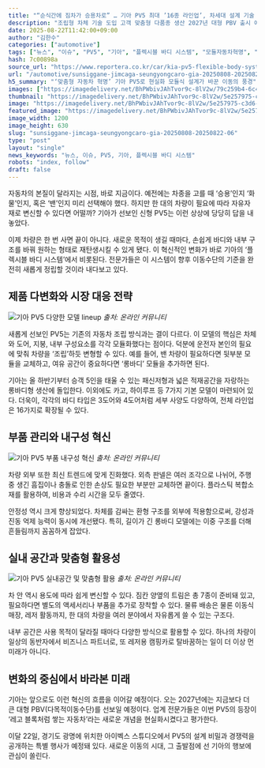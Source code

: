 ```yaml
---
title: "“순식간에 짐차가 승용차로” … 기아 PV5 최대 ’16종 라인업’, 차세대 설계 기술 공개"
description: "조립형 차체 기술 도입 고객 맞춤형 다품종 생산 2027년 대형 PBV 출시 예고 ..."
date: 2025-08-22T11:42:00+09:00
author: "김한수"
categories: ["automotive"]
tags: ["뉴스", "이슈", "PV5", "기아", "플렉시블 바디 시스템", "모듈자동차혁명", "다품종맞춤모빌리티"]
hash: 7c00898a
source_url: "https://www.reportera.co.kr/car/kia-pv5-flexible-body-system/"
url: "/automotive/sunsiggane-jimcaga-seungyongcaro-gia-20250808-20250822-06/"
h5_summary: "‘맞춤형 자동차 혁명’ 기아 PV5로 현실화 모듈식 설계가 바꾼 이동의 풍경"
images: ["https://imagedelivery.net/BhPWbivJAhTvor9c-8lV2w/79c259b4-6c45-417c-79a2-d5eeb3501100/public", "https://imagedelivery.net/BhPWbivJAhTvor9c-8lV2w/5e257975-c3d6-48ff-7185-0924429b8600/public", "https://imagedelivery.net/BhPWbivJAhTvor9c-8lV2w/b3958745-2d8e-49eb-6acc-19120d311d00/public", "https://imagedelivery.net/BhPWbivJAhTvor9c-8lV2w/7b7d6bbe-e9cd-4af7-1ca2-53a3c27ca200/public"]
thumbnail: "https://imagedelivery.net/BhPWbivJAhTvor9c-8lV2w/5e257975-c3d6-48ff-7185-0924429b8600/public"
image: "https://imagedelivery.net/BhPWbivJAhTvor9c-8lV2w/5e257975-c3d6-48ff-7185-0924429b8600/public"
featured_image: "https://imagedelivery.net/BhPWbivJAhTvor9c-8lV2w/5e257975-c3d6-48ff-7185-0924429b8600/public"
image_width: 1200
image_height: 630
slug: "sunsiggane-jimcaga-seungyongcaro-gia-20250808-20250822-06"
type: "post"
layout: "single"
news_keywords: "뉴스, 이슈, PV5, 기아, 플렉시블 바디 시스템"
robots: "index, follow"
draft: false
---
```


자동차의 본질이 달라지는 시점, 바로 지금이다. 예전에는 차종을 고를 때 ‘승용’인지 ‘화물’인지, 혹은 ‘밴’인지 미리 선택해야 했다. 하지만 한 대의 차량이 필요에 따라 자유자재로 변신할 수 있다면 어떨까? 기아가 선보인 신형 PV5는 이런 상상에 당당히 답을 내놓았다.  

이제 차량은 한 번 사면 끝이 아니다. 새로운 목적이 생길 때마다, 손쉽게 바디와 내부 구조를 바꿔 원하는 형태로 재탄생시킬 수 있게 됐다. 이 혁신적인 변화가 바로 기아의 ‘플렉시블 바디 시스템’에서 비롯된다. 전문가들은 이 시스템이 향후 이동수단의 기준을 완전히 새롭게 정립할 것이라 내다보고 있다.

## 제품 다변화와 시장 대응 전략

![기아 PV5 다양한 모델 lineup](https://imagedelivery.net/BhPWbivJAhTvor9c-8lV2w/79c259b4-6c45-417c-79a2-d5eeb3501100/public)
*출처: 온라인 커뮤니티*


새롭게 선보인 PV5는 기존의 자동차 조립 방식과는 결이 다르다. 이 모델의 핵심은 차체와 도어, 지붕, 내부 구성요소를 각각 모듈화했다는 점이다. 덕분에 운전자 본인의 필요에 맞춰 차량을 ‘조립’하듯 변형할 수 있다. 예를 들어, 밴 차량이 필요하다면 뒷부분 모듈을 교체하고, 여유 공간이 중요하다면 ‘롱바디’ 모듈을 추가하면 된다.

기아는 올 하반기부터 승객 5인을 태울 수 있는 패신저형과 넓은 적재공간을 자랑하는 롱바디형 생산에 돌입한다. 이외에도 카고, 하이루프 등 7가지 기본 모델이 마련되어 있다. 더욱이, 각각의 바디 타입은 3도어와 4도어처럼 세부 사양도 다양하여, 전체 라인업은 16가지로 확장될 수 있다.

## 부품 관리와 내구성 혁신

![기아 PV5 부품 내구성 혁신](https://imagedelivery.net/BhPWbivJAhTvor9c-8lV2w/7b7d6bbe-e9cd-4af7-1ca2-53a3c27ca200/public)
*출처: 온라인 커뮤니티*


차량 외부 또한 최신 트렌드에 맞게 진화했다. 외측 판넬은 여러 조각으로 나뉘어, 주행 중 생긴 흠집이나 충돌로 인한 손상도 필요한 부분만 교체하면 끝이다. 플라스틱 복합소재를 활용하여, 비용과 수리 시간을 모두 줄였다.

안정성 역시 크게 향상되었다. 차체를 감싸는 환형 구조를 외부에 적용함으로써, 강성과 진동 억제 능력이 동시에 개선됐다. 특히, 길이가 긴 롱바디 모델에는 이중 구조를 더해 흔들림까지 꼼꼼하게 잡았다.

## 실내 공간과 맞춤형 활용성

![기아 PV5 실내공간 및 맞춤형 활용](https://imagedelivery.net/BhPWbivJAhTvor9c-8lV2w/b3958745-2d8e-49eb-6acc-19120d311d00/public)
*출처: 온라인 커뮤니티*


차 안 역시 용도에 따라 쉽게 변신할 수 있다. 짐칸 양옆의 트림은 총 7종이 준비돼 있고, 필요하다면 별도의 액세서리나 부품을 추가로 장착할 수 있다. 물류 배송은 물론 이동식 매장, 레저 활동까지, 한 대의 차량을 여러 분야에서 자유롭게 쓸 수 있는 구조다.

내부 공간은 사용 목적이 달라질 때마다 다양한 방식으로 활용할 수 있다. 하나의 차량이 일상의 동반자에서 비즈니스 파트너로, 또 레저용 캠핑카로 탈바꿈하는 일이 더 이상 먼 미래가 아니다.

## 변화의 중심에서 바라본 미래

기아는 앞으로도 이런 혁신의 흐름을 이어갈 예정이다. 오는 2027년에는 지금보다 더 큰 대형 PBV(다목적이동수단)를 선보일 예정이다. 업계 전문가들은 이번 PV5의 등장이 ‘레고 블록처럼 쌓는 자동차’라는 새로운 개념을 현실화시켰다고 평가한다.

이달 22일, 경기도 광명에 위치한 아이벡스 스튜디오에서 PV5의 설계 비밀과 경쟁력을 공개하는 특별 행사가 예정돼 있다. 새로운 이동의 시대, 그 출발점에 선 기아의 행보에 관심이 쏠린다.

